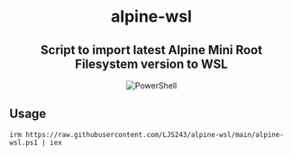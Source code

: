 <div align=center>

# alpine-wsl

## Script to import latest Alpine Mini Root Filesystem version to WSL

![PowerShell](https://img.shields.io/badge/PowerShell-%235391FE.svg?style=for-the-badge&logo=powershell&logoColor=white)

</div>

## Usage

```
irm https://raw.githubusercontent.com/LJS243/alpine-wsl/main/alpine-wsl.ps1 | iex
```
